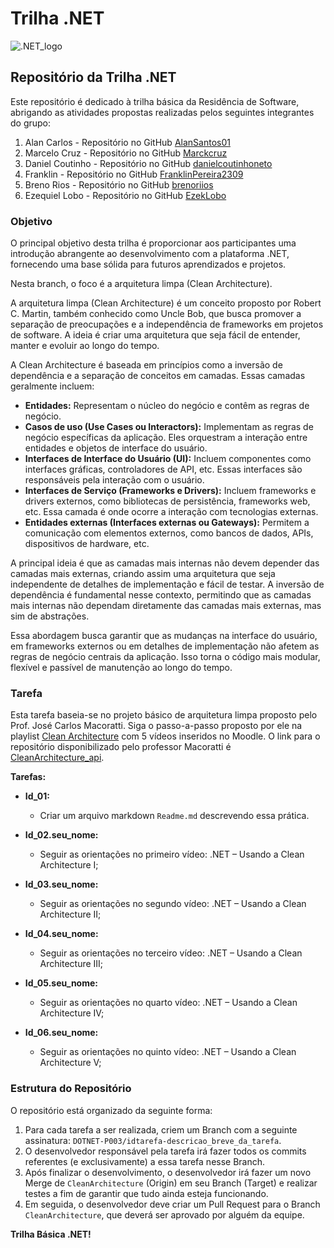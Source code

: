 # Trilha .NET

![.NET_logo](https://upload.wikimedia.org/wikipedia/commons/thumb/7/7d/Microsoft_.NET_logo.svg/100px-Microsoft_.NET_logo.svg.png)

## Repositório da Trilha .NET

Este repositório é dedicado à trilha básica da Residência de Software, abrigando as atividades propostas realizadas pelos seguintes integrantes do grupo:

1. Alan Carlos - Repositório no GitHub [AlanSantos01](https://github.com/AlanSantos01)
2. Marcelo Cruz - Repositório no GitHub [Marckcruz](https://github.com/Marckcruz)
3. Daniel Coutinho - Repositório no GitHub [danielcoutinhoneto](https://github.com/danielcoutinhoneto)
4. Franklin - Repositório no GitHub [FranklinPereira2309](https://github.com/FranklinPereira2309)
5. Breno Rios - Repositório no GitHub [brenoriios](https://github.com/brenoriios)
6. Ezequiel Lobo - Repositório no GitHub [EzekLobo](https://github.com/EzekLobo)

### Objetivo

O principal objetivo desta trilha é proporcionar aos participantes uma introdução abrangente ao desenvolvimento com a plataforma .NET, fornecendo uma base sólida para futuros aprendizados e projetos.

Nesta branch, o foco é a arquitetura limpa (Clean Architecture).

A arquitetura limpa (Clean Architecture) é um conceito proposto por Robert C. Martin, também conhecido como Uncle Bob, que busca promover a separação de preocupações e a independência de frameworks em projetos de software. A ideia é criar uma arquitetura que seja fácil de entender, manter e evoluir ao longo do tempo.

A Clean Architecture é baseada em princípios como a inversão de dependência e a separação de conceitos em camadas. Essas camadas geralmente incluem:

- **Entidades:** Representam o núcleo do negócio e contêm as regras de negócio.
- **Casos de uso (Use Cases ou Interactors):** Implementam as regras de negócio específicas da aplicação. Eles orquestram a interação entre entidades e objetos de interface do usuário.
- **Interfaces de Interface do Usuário (UI):** Incluem componentes como interfaces gráficas, controladores de API, etc. Essas interfaces são responsáveis pela interação com o usuário.
- **Interfaces de Serviço (Frameworks e Drivers):** Incluem frameworks e drivers externos, como bibliotecas de persistência, frameworks web, etc. Essa camada é onde ocorre a interação com tecnologias externas.
- **Entidades externas (Interfaces externas ou Gateways):** Permitem a comunicação com elementos externos, como bancos de dados, APIs, dispositivos de hardware, etc.

A principal ideia é que as camadas mais internas não devem depender das camadas mais externas, criando assim uma arquitetura que seja independente de detalhes de implementação e fácil de testar. A inversão de dependência é fundamental nesse contexto, permitindo que as camadas mais internas não dependam diretamente das camadas mais externas, mas sim de abstrações.

Essa abordagem busca garantir que as mudanças na interface do usuário, em frameworks externos ou em detalhes de implementação não afetem as regras de negócio centrais da aplicação. Isso torna o código mais modular, flexível e passível de manutenção ao longo do tempo.

### Tarefa

Esta tarefa baseia-se no projeto básico de arquitetura limpa proposto pelo Prof. José Carlos Macoratti. Siga o passo-a-passo proposto por ele na playlist [Clean Architecture](https://www.youtube.com/watch?v=luyGoZa9is4&list=PLUg4628weKYzPQ9Odqe7jqSTNJbin0j9W&index=1&ab_channel=JoseCarlosMacoratti) com 5 vídeos inseridos no Moodle. O link para o repositório disponibilizado pelo professor Macoratti é [CleanArchitecture_api](https://github.com/macoratti/CleanArchitecture_api).

**Tarefas:**

- **Id_01:**
  - Criar um arquivo markdown `Readme.md` descrevendo essa prática.
  
- **Id_02.seu_nome:**
  - Seguir as orientações no primeiro vídeo: .NET – Usando a Clean Architecture I;
  
- **Id_03.seu_nome:**
  - Seguir as orientações no segundo vídeo: .NET – Usando a Clean Architecture II;
  
- **Id_04.seu_nome:**
  - Seguir as orientações no terceiro vídeo: .NET – Usando a Clean Architecture III;
  
- **Id_05.seu_nome:**
  - Seguir as orientações no quarto vídeo: .NET – Usando a Clean Architecture IV;
  
- **Id_06.seu_nome:**
  - Seguir as orientações no quinto vídeo: .NET – Usando a Clean Architecture V;

### Estrutura do Repositório

O repositório está organizado da seguinte forma:

1. Para cada tarefa a ser realizada, criem um Branch com a seguinte assinatura: `DOTNET-P003/idtarefa-descricao_breve_da_tarefa`.
2. O desenvolvedor responsável pela tarefa irá fazer todos os commits referentes (e exclusivamente) a essa tarefa nesse Branch.
3. Após finalizar o desenvolvimento, o desenvolvedor irá fazer um novo Merge de `CleanArchitecture` (Origin) em seu Branch (Target) e realizar testes a fim de garantir que tudo ainda esteja funcionando.
4. Em seguida, o desenvolvedor deve criar um Pull Request para o Branch `CleanArchitecture`, que deverá ser aprovado por alguém da equipe.

**Trilha Básica .NET!**
